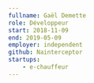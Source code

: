 ```yaml
---
fullname: Gaël Demette
role: Développeur
start: 2018-11-09
end: 2019-05-09
employer: independent
github: Nainterceptor
startups:
    - e-chauffeur
---
```

